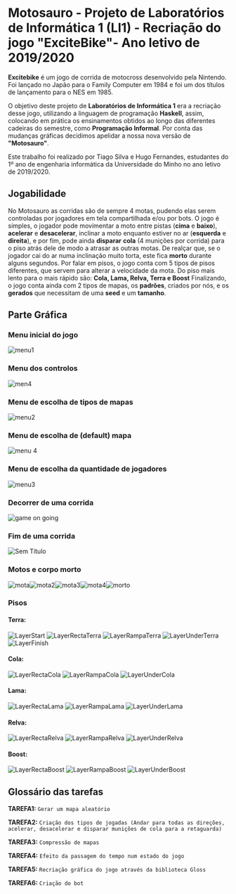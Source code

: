 # Motosauro - Projeto de Laboratórios de Informática 1 (LI1) - Recriação do jogo "ExciteBike"- Ano letivo de 2019/2020

**Excitebike** é um jogo de corrida de motocross desenvolvido pela Nintendo. Foi lançado no Japão para o Family Computer em 1984 e foi um dos títulos de lançamento para o NES em 1985.

O objetivo deste projeto de **Laboratórios de Informática 1** era a recriação desse jogo, utilizando a linguagem de programação **Haskell**, assim, colocando em prática os ensinamentos obtidos ao longo das diferentes cadeiras do semestre, como **Programação Informal**.  Por conta das mudanças gráficas decidimos apelidar a nossa nova versão de **"Motosauro"**.

Este trabalho foi realizado por Tiago Silva e Hugo Fernandes, estudantes do 1º ano de engenharia informática da Universidade do Minho no ano letivo de 2019/2020.

## Jogabilidade

No Motosauro as corridas são de sempre 4 motas, pudendo elas serem controladas por jogadores em tela compartilhada e/ou por bots.
O jogo é simples, o jogador pode movimentar a moto entre pistas (**cima** e **baixo**), **acelerar** e **desacelerar**, inclinar a moto enquanto estiver no ar (**esquerda** e **direita**), e por fim, pode ainda **disparar** **cola** (4 munições por corrida) para o piso atrás dele de modo a atrasar as outras motas. De realçar que, se o jogador cai do ar numa inclinação muito torta, este fica **morto** durante alguns segundos.
Por falar em pisos, o jogo conta com 5 tipos de pisos diferentes, que servem para alterar a velocidade da mota. Do piso mais lento para o mais rápido são: **Cola, Lama, Relva, Terra e Boost**
Finalizando, o jogo conta ainda com 2 tipos de mapas, os **padrões**, criados por nós, e os **gerados** que necessitam de uma **seed** e um **tamanho**.

## Parte Gráfica

### Menu inicial do jogo
![menu1](https://user-images.githubusercontent.com/57015073/191846460-a72741d2-11bf-4511-8422-035e65ad3734.gif)
### Menu dos controlos
![men4](https://user-images.githubusercontent.com/57015073/191835109-abf92924-0ab2-4291-858d-314f401bb86f.png)
### Menu de escolha de tipos de mapas
![menu2](https://user-images.githubusercontent.com/57015073/191846465-e8460021-9b26-4513-8528-bdcaae0f0473.gif)
### Menu de escolha de (default) mapa
![menu 4](https://user-images.githubusercontent.com/57015073/191846470-a5464980-c1aa-4ffa-b43c-c4ad99205586.gif)
### Menu de escolha da quantidade de jogadores
![menu3](https://user-images.githubusercontent.com/57015073/191846468-5a973e1c-a23c-46e8-998c-74bd90b90c81.gif)
### Decorrer de uma corrida
![game on going](https://user-images.githubusercontent.com/57015073/191835897-4e4e8333-1174-4b78-957b-0ef616d87577.png)
### Fim de uma corrida
![Sem Título](https://user-images.githubusercontent.com/57015073/191842314-612d62c3-30a3-4964-9106-c79399d9ad12.png)
### Motos e corpo morto
![mota](https://user-images.githubusercontent.com/57015073/191842538-12dd76be-c368-4418-8e10-d3c4d1ed6e16.png)![mota2](https://user-images.githubusercontent.com/57015073/191842540-cc1f2a31-adb7-4c81-8555-49862e960aa8.png)![mota3](https://user-images.githubusercontent.com/57015073/191842543-b77f9d0d-82e2-4f37-be05-31cbb89ce2e0.png)![mota4](https://user-images.githubusercontent.com/57015073/191842545-6e3b4fe7-b4dd-4d8f-abf5-98eb570aee33.png)![morto](https://user-images.githubusercontent.com/57015073/191842826-0d1fa6a2-b57f-49d8-ae4f-19297a5f6f80.png)
### Pisos
#### Terra:
![LayerStart](https://user-images.githubusercontent.com/57015073/191843692-6fdbfcc7-644a-4785-a821-c2eeef3f997c.png) ![LayerRectaTerra](https://user-images.githubusercontent.com/57015073/191843690-29cc72d6-3577-4ad1-8f9a-325de5aef8a8.png)  ![LayerRampaTerra](https://user-images.githubusercontent.com/57015073/191843712-b1a61c7a-95f9-4e86-b620-2f78cc882e7d.png) ![LayerUnderTerra](https://user-images.githubusercontent.com/57015073/191843702-b53598e0-7e5c-4ab8-9474-ece459aef02b.png) ![LayerFinish](https://user-images.githubusercontent.com/57015073/191843703-c7225efe-dcfb-4c0c-909e-2b482e9661ff.png)
#### Cola:
![LayerRectaCola](https://user-images.githubusercontent.com/57015073/191843681-110d37b5-5776-4e97-ada6-14846bcfc5c0.png) ![LayerRampaCola](https://user-images.githubusercontent.com/57015073/191843708-441f0e52-1925-4c02-b4ea-11ff2fc5d9c9.png) ![LayerUnderCola](https://user-images.githubusercontent.com/57015073/191843695-8f523082-3da1-4b7a-9e48-a05d381d46c1.png)
#### Lama:
![LayerRectaLama](https://user-images.githubusercontent.com/57015073/191843685-2a8bc469-fee9-4b6a-8768-9220be985563.png) ![LayerRampaLama](https://user-images.githubusercontent.com/57015073/191843709-afd3204c-b312-43b3-968a-ead11fe72334.png) ![LayerUnderLama](https://user-images.githubusercontent.com/57015073/191843697-61b8b9b6-f9f6-4813-9fb2-af4701a4f87a.png)
#### Relva:
![LayerRectaRelva](https://user-images.githubusercontent.com/57015073/191843687-436273ff-6d4f-435f-ae84-698803823924.png) ![LayerRampaRelva](https://user-images.githubusercontent.com/57015073/191843711-81d23779-490e-414f-968b-4e7559bc3103.png) ![LayerUnderRelva](https://user-images.githubusercontent.com/57015073/191843700-3504348e-208f-40c9-8898-a6b6eb6304d1.png)
#### Boost:
![LayerRectaBoost](https://user-images.githubusercontent.com/57015073/191843713-f5fde91a-4c57-431c-bdf6-22a0d771e4ae.png) ![LayerRampaBoost](https://user-images.githubusercontent.com/57015073/191843705-6d614595-e985-4697-8824-b1d193de44b8.png) ![LayerUnderBoost](https://user-images.githubusercontent.com/57015073/191843693-87da0d7c-76ed-4bf9-af96-d626b3b941ec.png)

## Glossário das tarefas

**TAREFA1:** ``Gerar um mapa aleatório``

**TAREFA2:** ``Criação dos tipos de jogadas (Andar para todas as direções, acelerar, desacelerar e disparar munições de cola para a retaguarda)``

**TAREFA3:** ``Compressão de mapas``

**TAREFA4:** ``Efeito da passagem do tempo num estado do jogo``

**TAREFA5:** ``Recriação gráfica do jogo através da biblioteca Gloss ``

**TAREFA6:** ``Criação do bot``
